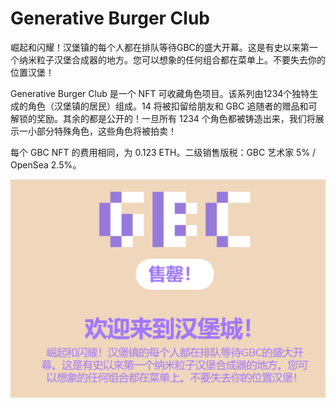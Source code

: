 # Generative Burger Club

崛起和闪耀！汉堡镇的每个人都在排队等待GBC的盛大开幕。这是有史以来第一个纳米粒子汉堡合成器的地方。您可以想象的任何组合都在菜单上。不要失去你的位置汉堡！

Generative Burger Club 是一个 NFT 可收藏角色项目。该系列由1234个独特生成的角色（汉堡镇的居民）组成。14 将被扣留给朋友和 GBC 追随者的赠品和可解锁的奖励。其余的都是公开的！一旦所有 1234 个角色都被铸造出来，我们将展示一小部分特殊角色，这些角色将被拍卖！

每个 GBC NFT 的费用相同，为 0.123 ETH。二级销售版税：GBC 艺术家 5% / OpenSea 2.5%。

![nft](1661587946546.png)
